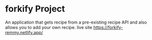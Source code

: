 # forkify Project

An application that gets recipe from a pre-existing recipe API and also allows you to add your own recipe.
live site https://forkify-remmy.netlify.app/
